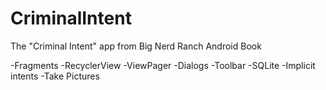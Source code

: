 # CriminalIntent
The "Criminal Intent" app from Big Nerd Ranch Android Book

-Fragments
-RecyclerView
-ViewPager
-Dialogs
-Toolbar
-SQLite
-Implicit intents 
-Take Pictures
